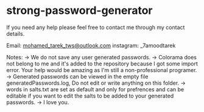 # strong-password-generator

If you need any help please feel free to contact me through my contact details.

Email: mohamed_tarek_tws@outlook.com
instagram: _7amoodtarek

Notes: 
-> We do not save any user generated passwords.
-> Colorama does not belong to me and it's added to the repository because I got some import error. Your help would be amazing as I'm still a non-professional programer.
-> Generated passwords can be viewed in the empty file generatedPasswords.log, Do not edit or write anything on this folder.
-> words in salts.txt are set as default and only for prefrences and can be editable if you want to edit the salts to be added to your generated passwords.
-> I love you.
